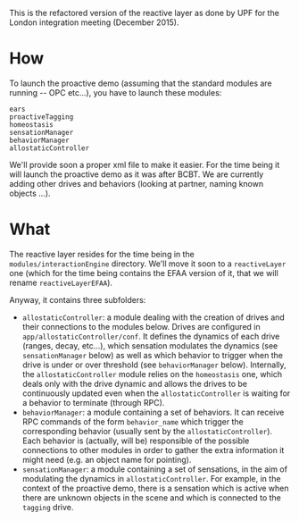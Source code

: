 This is the refactored version of the reactive layer as done by UPF for the London integration meeting (December 2015).

# How

To launch the proactive demo (assuming that the standard modules are running -- OPC etc...), you have to launch these modules:

    ears
    proactiveTagging
    homeostasis
    sensationManager
    behaviorManager
    allostaticController

We'll provide soon a proper xml file to make it easier. For the time being it will launch the proactive demo as it was after BCBT. We are currently adding other drives and behaviors (looking at partner, naming known objects ...).


# What

The reactive layer resides for the time being in the `modules/interactionEngine` directory. We'll move it soon to a `reactiveLayer` one (which for the time being contains the EFAA version of it, that we will rename `reactiveLayerEFAA`).

Anyway, it contains three subfolders:

- `allostaticController`: a module dealing with the creation of drives and their connections to the modules below. Drives are configured in `app/allostaticController/conf`. It defines the dynamics of each drive (ranges, decay, etc...), which sensation modulates the dynamics (see `sensationManager` below) as well as which behavior to trigger when the drive is under or over threshold (see `behaviorManager` below). Internally, the `allostaticController` module relies on the `homeostasis` one, which deals only with the drive dynamic and allows the drives to be continuously updated even when the `allostaticController` is waiting for a behavior to terminate (through RPC).
- `behaviorManager`: a module containing a set of behaviors. It can receive RPC commands of the form `behavior_name` which trigger the corresponding behavior (usually sent by the `allostaticController`). Each behavior is (actually, will be) responsible of the possible connections to other modules in order to gather the extra information it might need (e.g. an object name for pointing). 
- `sensationManager`: a module containing a set of sensations, in the aim of modulating the  dynamics in `allostaticController`. For example, in the context of the proactive demo, there is a sensation which is active when there are unknown objects in the scene and which is connected to the `tagging` drive.


